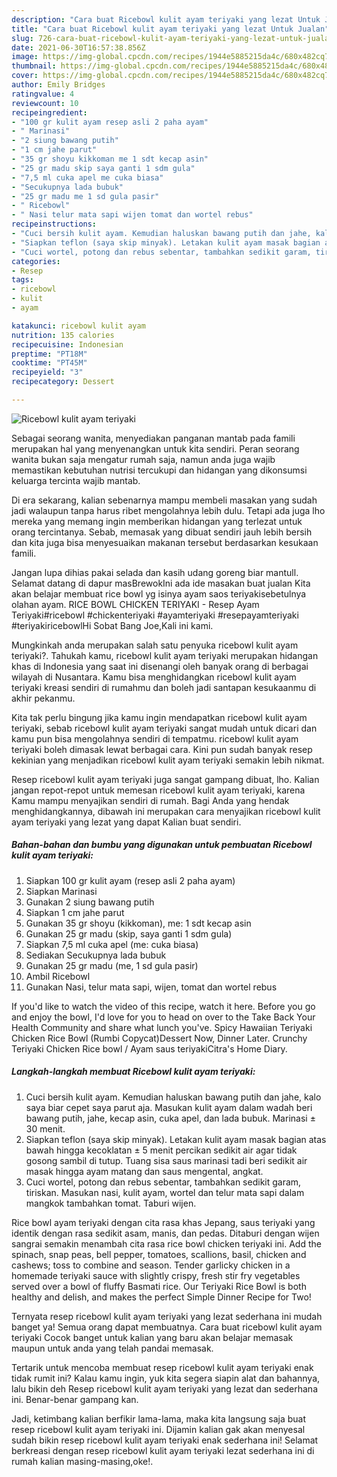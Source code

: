 ```yaml
---
description: "Cara buat Ricebowl kulit ayam teriyaki yang lezat Untuk Jualan"
title: "Cara buat Ricebowl kulit ayam teriyaki yang lezat Untuk Jualan"
slug: 726-cara-buat-ricebowl-kulit-ayam-teriyaki-yang-lezat-untuk-jualan
date: 2021-06-30T16:57:38.856Z
image: https://img-global.cpcdn.com/recipes/1944e5885215da4c/680x482cq70/ricebowl-kulit-ayam-teriyaki-foto-resep-utama.jpg
thumbnail: https://img-global.cpcdn.com/recipes/1944e5885215da4c/680x482cq70/ricebowl-kulit-ayam-teriyaki-foto-resep-utama.jpg
cover: https://img-global.cpcdn.com/recipes/1944e5885215da4c/680x482cq70/ricebowl-kulit-ayam-teriyaki-foto-resep-utama.jpg
author: Emily Bridges
ratingvalue: 4
reviewcount: 10
recipeingredient:
- "100 gr kulit ayam resep asli 2 paha ayam"
- " Marinasi"
- "2 siung bawang putih"
- "1 cm jahe parut"
- "35 gr shoyu kikkoman me 1 sdt kecap asin"
- "25 gr madu skip saya ganti 1 sdm gula"
- "7,5 ml cuka apel me cuka biasa"
- "Secukupnya lada bubuk"
- "25 gr madu me 1 sd gula pasir"
- " Ricebowl"
- " Nasi telur mata sapi wijen tomat dan wortel rebus"
recipeinstructions:
- "Cuci bersih kulit ayam. Kemudian haluskan bawang putih dan jahe, kalo saya biar cepet saya parut aja. Masukan kulit ayam dalam wadah beri bawang putih, jahe, kecap asin, cuka apel, dan lada bubuk. Marinasi ± 30 menit."
- "Siapkan teflon (saya skip minyak). Letakan kulit ayam masak bagian atas bawah hingga kecoklatan ± 5 menit percikan sedikit air agar tidak gosong sambil di tutup. Tuang sisa saus marinasi tadi beri sedikit air masak hingga ayam matang dan saus mengental, angkat."
- "Cuci wortel, potong dan rebus sebentar, tambahkan sedikit garam, tiriskan. Masukan nasi, kulit ayam, wortel dan telur mata sapi dalam mangkok tambahkan tomat. Taburi wijen."
categories:
- Resep
tags:
- ricebowl
- kulit
- ayam

katakunci: ricebowl kulit ayam 
nutrition: 135 calories
recipecuisine: Indonesian
preptime: "PT18M"
cooktime: "PT45M"
recipeyield: "3"
recipecategory: Dessert

---
```



![Ricebowl kulit ayam teriyaki](https://img-global.cpcdn.com/recipes/1944e5885215da4c/680x482cq70/ricebowl-kulit-ayam-teriyaki-foto-resep-utama.jpg)

Sebagai seorang wanita, menyediakan panganan mantab pada famili merupakan hal yang menyenangkan untuk kita sendiri. Peran seorang  wanita bukan saja mengatur rumah saja, namun anda juga wajib memastikan kebutuhan nutrisi tercukupi dan hidangan yang dikonsumsi keluarga tercinta wajib mantab.

Di era  sekarang, kalian sebenarnya mampu membeli masakan yang sudah jadi walaupun tanpa harus ribet mengolahnya lebih dulu. Tetapi ada juga lho mereka yang memang ingin memberikan hidangan yang terlezat untuk orang tercintanya. Sebab, memasak yang dibuat sendiri jauh lebih bersih dan kita juga bisa menyesuaikan makanan tersebut berdasarkan kesukaan famili. 

Jangan lupa dihias pakai selada dan kasih udang goreng biar mantull. Selamat datang di dapur masBrewokIni ada ide masakan buat jualan Kita akan belajar membuat rice bowl yg isinya ayam saos teriyakisebetulnya olahan ayam. RICE BOWL CHICKEN TERIYAKI - Resep Ayam Teriyaki#ricebowl #chickenteriyaki #ayamteriyaki #resepayamteriyaki #teriyakiricebowlHi Sobat Bang Joe,Kali ini kami.

Mungkinkah anda merupakan salah satu penyuka ricebowl kulit ayam teriyaki?. Tahukah kamu, ricebowl kulit ayam teriyaki merupakan hidangan khas di Indonesia yang saat ini disenangi oleh banyak orang di berbagai wilayah di Nusantara. Kamu bisa menghidangkan ricebowl kulit ayam teriyaki kreasi sendiri di rumahmu dan boleh jadi santapan kesukaanmu di akhir pekanmu.

Kita tak perlu bingung jika kamu ingin mendapatkan ricebowl kulit ayam teriyaki, sebab ricebowl kulit ayam teriyaki sangat mudah untuk dicari dan kamu pun bisa mengolahnya sendiri di tempatmu. ricebowl kulit ayam teriyaki boleh dimasak lewat berbagai cara. Kini pun sudah banyak resep kekinian yang menjadikan ricebowl kulit ayam teriyaki semakin lebih nikmat.

Resep ricebowl kulit ayam teriyaki juga sangat gampang dibuat, lho. Kalian jangan repot-repot untuk memesan ricebowl kulit ayam teriyaki, karena Kamu mampu menyajikan sendiri di rumah. Bagi Anda yang hendak menghidangkannya, dibawah ini merupakan cara menyajikan ricebowl kulit ayam teriyaki yang lezat yang dapat Kalian buat sendiri.

<!--inarticleads1-->

##### Bahan-bahan dan bumbu yang digunakan untuk pembuatan Ricebowl kulit ayam teriyaki:

1. Siapkan 100 gr kulit ayam (resep asli 2 paha ayam)
1. Siapkan  Marinasi
1. Gunakan 2 siung bawang putih
1. Siapkan 1 cm jahe parut
1. Gunakan 35 gr shoyu (kikkoman), me: 1 sdt kecap asin
1. Gunakan 25 gr madu (skip, saya ganti 1 sdm gula)
1. Siapkan 7,5 ml cuka apel (me: cuka biasa)
1. Sediakan Secukupnya lada bubuk
1. Gunakan 25 gr madu (me, 1 sd gula pasir)
1. Ambil  Ricebowl
1. Gunakan  Nasi, telur mata sapi, wijen, tomat dan wortel rebus


If you&#39;d like to watch the video of this recipe, watch it here. Before you go and enjoy the bowl, I&#39;d love for you to head on over to the Take Back Your Health Community and share what lunch you&#39;ve. Spicy Hawaiian Teriyaki Chicken Rice Bowl (Rumbi Copycat)Dessert Now, Dinner Later. Crunchy Teriyaki Chicken Rice bowl / Ayam saus teriyakiCitra&#39;s Home Diary. 

<!--inarticleads2-->

##### Langkah-langkah membuat Ricebowl kulit ayam teriyaki:

1. Cuci bersih kulit ayam. Kemudian haluskan bawang putih dan jahe, kalo saya biar cepet saya parut aja. Masukan kulit ayam dalam wadah beri bawang putih, jahe, kecap asin, cuka apel, dan lada bubuk. Marinasi ± 30 menit.
1. Siapkan teflon (saya skip minyak). Letakan kulit ayam masak bagian atas bawah hingga kecoklatan ± 5 menit percikan sedikit air agar tidak gosong sambil di tutup. Tuang sisa saus marinasi tadi beri sedikit air masak hingga ayam matang dan saus mengental, angkat.
1. Cuci wortel, potong dan rebus sebentar, tambahkan sedikit garam, tiriskan. Masukan nasi, kulit ayam, wortel dan telur mata sapi dalam mangkok tambahkan tomat. Taburi wijen.


Rice bowl ayam teriyaki dengan cita rasa khas Jepang, saus teriyaki yang identik dengan rasa sedikit asam, manis, dan pedas. Ditaburi dengan wijen sangrai semakin menambah cita rasa rice bowl chicken teriyaki ini. Add the spinach, snap peas, bell pepper, tomatoes, scallions, basil, chicken and cashews; toss to combine and season. Tender garlicky chicken in a homemade teriyaki sauce with slightly crispy, fresh stir fry vegetables served over a bowl of fluffy Basmati rice. Our Teriyaki Rice Bowl is both healthy and delish, and makes the perfect Simple Dinner Recipe for Two! 

Ternyata resep ricebowl kulit ayam teriyaki yang lezat sederhana ini mudah banget ya! Semua orang dapat membuatnya. Cara buat ricebowl kulit ayam teriyaki Cocok banget untuk kalian yang baru akan belajar memasak maupun untuk anda yang telah pandai memasak.

Tertarik untuk mencoba membuat resep ricebowl kulit ayam teriyaki enak tidak rumit ini? Kalau kamu ingin, yuk kita segera siapin alat dan bahannya, lalu bikin deh Resep ricebowl kulit ayam teriyaki yang lezat dan sederhana ini. Benar-benar gampang kan. 

Jadi, ketimbang kalian berfikir lama-lama, maka kita langsung saja buat resep ricebowl kulit ayam teriyaki ini. Dijamin kalian gak akan menyesal sudah bikin resep ricebowl kulit ayam teriyaki enak sederhana ini! Selamat berkreasi dengan resep ricebowl kulit ayam teriyaki lezat sederhana ini di rumah kalian masing-masing,oke!.

